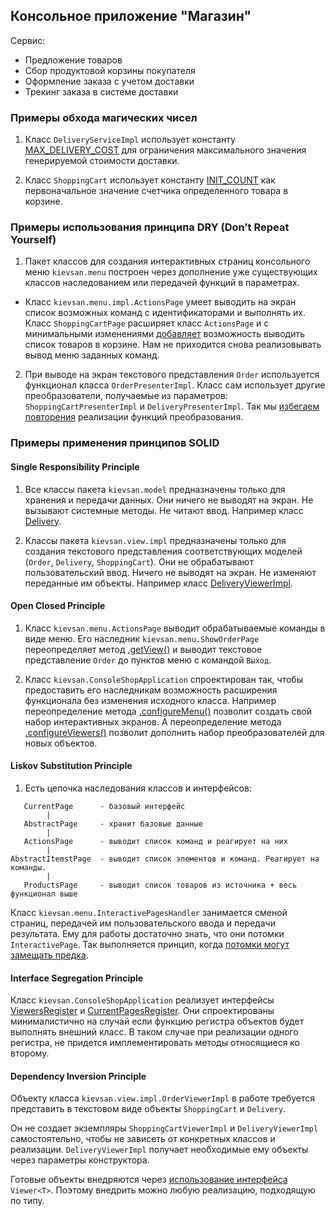 ﻿## Консольное приложение "Магазин"

Сервис:

- Предложение товаров
- Сбор продуктовой корзины покупателя
- Оформление заказа с учетом доставки
- Трекинг заказа в системе доставки

### Примеры обхода магических чисел

1. Класс `DeliveryServiceImpl` использует константу [MAX_DELIVERY_COST](https://github.com/kievsan/JD_JPAT_Task41_solid/blob/5a3b2b8a4cf4b7bd9ea136d77a21c7fb9e1632bc/src/main/java/ru/mail/kievsan/service/DeliveryServiceImpl.java#L21) для ограничения максимального значения генерируемой стоимости доставки.

2. Класс `ShoppingCart` использует константу [INIT_COUNT](https://github.com/kievsan/JD_JPAT_Task41_solid/blob/5a3b2b8a4cf4b7bd9ea136d77a21c7fb9e1632bc/src/main/java/ru/mail/kievsan/model/ShoppingCart.java#L24) как первоначальное значение счетчика определенного товара в корзине.

### Примеры использования принципа DRY (Don’t Repeat Yourself)

1. Пакет классов для создания интерактивных страниц консольного меню `kievsan.menu` построен через дополнение уже существующих классов наследованием или передачей функций в параметрах.
  - Класс `kievsan.menu.impl.ActionsPage` умеет выводить на экран список возможных команд с идентификаторами и выполнять их. Класс `ShoppingCartPage` расширяет класс `ActionsPage` и с минимальными изменениями [добавляет](https://github.com/kievsan/JD_JPAT_Task41_solid/blob/5a3b2b8a4cf4b7bd9ea136d77a21c7fb9e1632bc/src/main/java/ru/mail/kievsan/menu/impl/ShoppingCartPage.java#L20) возможность выводить список товаров в корзине. Нам не приходится снова реализовывать вывод меню заданных команд.
2. При выводе на экран текстового представления `Order` используется функционал класса `OrderPresenterImpl`. Класс сам использует другие преобразователи, получаемые из параметров: `ShoppingCartPresenterImpl` и `DeliveryPresenterImpl`. Так мы [избегаем повторения](https://github.com/kievsan/JD_JPAT_Task41_solid/blob/5a3b2b8a4cf4b7bd9ea136d77a21c7fb9e1632bc/src/main/java/ru/mail/kievsan/view/impl/OrderViewerImpl.java#L27) реализации функций преобразования.

### Примеры применения принципов SOLID

#### Single Responsibility Principle

1. Все классы пакета `kievsan.model` предназначены только для хранения и передачи данных. Они ничего не выводят на экран. Не вызывают системные методы. Не читают ввод. Например класс [Delivery](https://github.com/kievsan/JD_JPAT_Task41_solid/blob/master/src/main/java/ru/mail/kievsan/model/Delivery.java).

2. Классы пакета `kievsan.view.impl` предназначены только для создания текстового представления соответствующих моделей (`Order`, `Delivery`, `ShoppingCart`). Они не обрабатывают пользовательский ввод. Ничего не выводят на экран. Не изменяют переданные им объекты. Например класс [DeliveryViewerImpl](https://github.com/kievsan/JD_JPAT_Task41_solid/blob/master/src/main/java/ru/mail/kievsan/view/impl/DeliveryViewerImpl.java).

#### Open Closed Principle

1. Класс `kievsan.menu.ActionsPage` выводит обрабатываемые команды в виде меню. Его наследник `kievsan.menu.ShowOrderPage` переопределяет метод [.getView()](https://github.com/kievsan/JD_JPAT_Task41_solid/blob/master/src/main/java/ru/mail/kievsan/menu/impl/ShowOrderPage.java#L18) и выводит текстовое представление `Order` до пунктов меню с командой `Выход`.

2. Класс `kievsan.ConsoleShopApplication` спроектирован так, чтобы предоставить его наследникам возможность расширения функционала без изменения исходного класса. Например переопределение метода [.configureMenu()](https://github.com/kievsan/JD_JPAT_Task41_solid/blob/master/src/main/java/ru/mail/kievsan/ConsoleShopApp.java#L60)  позволит создать свой набор интерактивных экранов. А переопределение метода [.configureViewers()](https://github.com/kievsan/JD_JPAT_Task41_solid/blob/master/src/main/java/ru/mail/kievsan/ConsoleShopApp.java#L49) позволит дополнить набор преобразователей для новых объектов.

#### Liskov Substitution Principle

1. Есть цепочка наследования классов и интерфейсов:
```
   CurrentPage      - базовый интерфейс
        |
   AbstractPage     - хранит базовые данные
        |
   ActionsPage      - выводит список команд и реагирует на них
        |
AbstractItemstPage  - выводит список элементов и команд. Реагирует на команды.
        |
   ProductsPage     - выводит список товаров из источника + весь функционал выше
```
Класс `kievsan.menu.InteractivePagesHandler` занимается сменой страниц, передачей им пользовательского ввода и передачи результата. Ему для работы достаточно знать, что они потомки `InteractivePage`. Так выполняется принцип, когда [потомки могут замещать предка](https://github.com/kievsan/JD_JPAT_Task41_solid/blob/master/src/main/java/ru/mail/kievsan/menu/CurrentPagesHandler.java#L23).

#### Interface Segregation Principle

Класс `kievsan.ConsoleShopApplication` реализует интерфейсы [ViewersRegister](https://github.com/kievsan/JD_JPAT_Task41_solid/blob/master/src/main/java/ru/mail/kievsan/view/ViewersRegister.java) и [CurrentPagesRegister](https://github.com/kievsan/JD_JPAT_Task41_solid/blob/master/src/main/java/ru/mail/kievsan/menu/CurrentPagesRegister.java). Они спроектированы минималистично на случай если функцию регистра объектов будет выполнять внешний класс. В таком случае при реализации одного регистра, не придется имплементировать методы относящиеся ко второму.

#### Dependency Inversion Principle

Объекту класса `kievsan.view.impl.OrderViewerImpl` в работе требуется представить в текстовом виде объекты `ShoppingCart` и `Delivery`.

Он не создает экземпляры `ShoppingCartViewerImpl` и `DeliveryViewerImpl` самостоятельно, чтобы не зависеть от конкретных классов и реализации. `DeliveryViewerImpl` получает необходимые ему объекты через параметры конструктора.

Готовые объекты внедряются через [использование интерфейса](https://github.com/kievsan/JD_JPAT_Task41_solid/blob/master/src/main/java/ru/mail/kievsan/view/impl/OrderViewerImpl.java#L15) `Viewer<T>`. Поэтому внедрить можно любую реализацию, подходящую по типу.